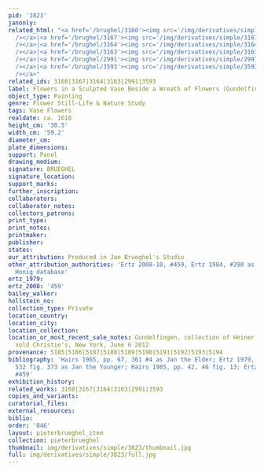 ```yaml
---
pid: '3823'
janonly: 
related_html: "<a href='/brughel/3160'><img src='/img/derivatives/simple/3160/thumbnail.jpg'
  /></a>|<a href='/brughel/3167'><img src='/img/derivatives/simple/3167/thumbnail.jpg'
  /></a>|<a href='/brughel/3164'><img src='/img/derivatives/simple/3164/thumbnail.jpg'
  /></a>|<a href='/brughel/3163'><img src='/img/derivatives/simple/3163/thumbnail.jpg'
  /></a>|<a href='/brughel/2991'><img src='/img/derivatives/simple/2991/thumbnail.jpg'
  /></a>|<a href='/brughel/3593'><img src='/img/derivatives/simple/3593/thumbnail.jpg'
  /></a>"
related_ids: 3160|3167|3164|3163|2991|3593
label: Flowers in a Sculpted Vase Beside a Wreath of Flowers (Gundelfingen)
object_type: Painting
genre: Flower Still-Life & Nature Study
tags: Vase Flowers
realdate: ca. 1618
height_cm: '38.5'
width_cm: '59.2'
diameter_cm: 
plate_dimensions: 
support: Panel
drawing_medium: 
signature: BRUEGHEL
signature_location: 
support_marks: 
further_inscription: 
collaborators: 
collaborator_notes: 
collectors_patrons: 
print_type: 
print_notes: 
printmaker: 
publisher: 
states: 
our_attribution: Produced in Jan Brueghel's Studio
other_attribution_authorities: 'Ertz 2008-10, #459, Ertz 1984, #290 as Jan the Younger,
  Honig database'
ertz_1979: 
ertz_2008: '459'
bailey_walker: 
hollstein_no: 
collection_type: Private
location_country: 
location_city: 
location_collection: 
location_or_most_recent_sale_notes: Gundelfingen, collection of Heiner Trost; possibly
  sold Christie's, New York, June 6 2012
provenance: 5185|5186|5187|5188|5189|5190|5191|5192|5193|5194
bibliography: 'Hairs 1965, pp. 67, 361 #4 as Jan the Elder; Ertz 1979, pp. 297, 299,
  532 fig. 373 as Jan the Younger; Hairs 1985, pp. 42, 46 fig. 13; Ertz 2008-10, cat.
  #459'
exhibition_history: 
related_works: 3160|3167|3164|3163|2991|3593
copies_and_variants: 
curatorial_files: 
external_resources: 
biblio: 
order: '846'
layout: pieterbrueghel_item
collection: pieterbrueghel
thumbnail: img/derivatives/simple/3823/thumbnail.jpg
full: img/derivatives/simple/3823/full.jpg
---
```

